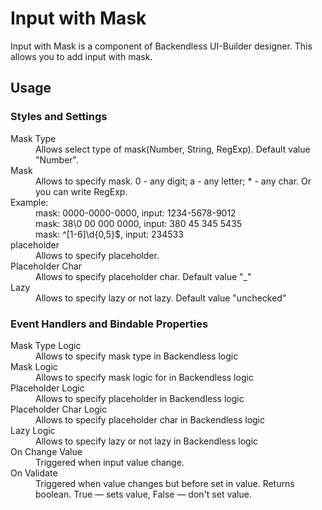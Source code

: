 # Input with Mask

Input with Mask is a component of Backendless UI-Builder designer. This allows you to add input with mask.

## Usage

### Styles and Settings

<dl>
<dt>Mask Type</dt>
<dd>Allows select type of mask(Number, String, RegExp). Default value "Number".</dd>
<dt>Mask</dt>
<dd>Allows to specify mask. 0 - any digit; a - any letter; * - any char. Or you can write RegExp.</dd>
Example:
<dd>mask: 0000-0000-0000, input: 1234-5678-9012</dd>
<dd>mask: 38\0 00 000 0000, input: 380 45 345 5435</dd>
<dd>mask: ^[1-6]\d{0,5}$, input: 234533</dd>
<dt>placeholder</dt>
<dd>Allows to specify placeholder.</dd>
<dt>Placeholder Char</dt>
<dd>Allows to specify placeholder char. Default value "_"</dd>
<dt>Lazy</dt>
<dd>Allows to specify lazy or not lazy. Default value "unchecked"</dd>
</dl>

### Event Handlers and Bindable Properties

<dl>
<dt>Mask Type Logic</dt>
<dd>Allows to specify mask type in Backendless logic</dd>
<dt>Mask Logic</dt>
<dd>Allows to specify mask logic for in Backendless logic</dt>
<dt>Placeholder Logic</dt>
<dd>Allows to specify placeholder in Backendless logic</dd>
<dt>Placeholder Char Logic</dt>
<dd>Allows to specify placeholder char in Backendless logic</dd>
<dt>Lazy Logic</dt>
<dd>Allows to specify lazy or not lazy in Backendless logic</dd>
<dt>On Change Value</dt>
<dd>Triggered when input value change.</dd>
<dt>On Validate</dt>
<dd>Triggered when value changes but before set in value. Returns boolean. True — sets value, False — don't set value.</dd>
</dl>
